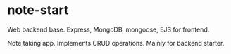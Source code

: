 # note-start


Web backend base. Express, MongoDB, mongoose, EJS for frontend.

Note taking app. Implements CRUD operations. Mainly for backend starter. 
